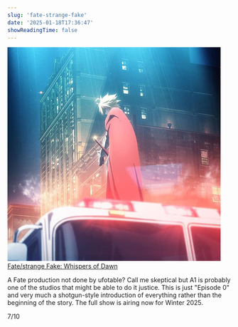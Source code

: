 ```yaml
---
slug: 'fate-strange-fake'
date: '2025-01-18T17:36:47'
showReadingTime: false
---
```


![](assets/cover.jpg)
[Fate/strange Fake: Whispers of Dawn](https://anilist.co/anime/154966/Fatestrange-Fake-Whispers-of-Dawn/)

A Fate production not done by ufotable? Call me skeptical but A1 is probably one of the studios that might be able to do it justice. This is just "Episode 0" and very much a shotgun-style introduction of everything rather than the beginning of the story.  The full show is airing now for Winter 2025.

7/10